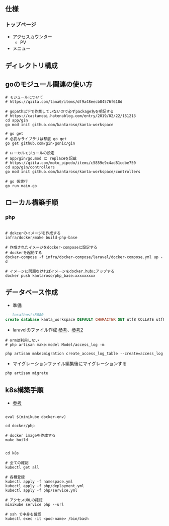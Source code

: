 ## 仕様

### トップページ
* アクセスカウンター
  * PV
* メニュー


## ディレクトリ構成

## goのモジュール関連の使い方

```sell
# モジュールについて
# https://qiita.com/tana6/items/df9a48eecb84576f618d

# gopath以下で作業していないので必ずpackage名を明記する
# https://castaneai.hatenablog.com/entry/2019/02/22/151213
cd app/gin
go mod init github.com/kantaroso/kanta-workspace

# go get
# 必要なライブラリは都度 go get
go get github.com/gin-gonic/gin

# ローカルモジュールの設定
# app/gin/go.mod に replaceを記載
# https://qiita.com/moto_pipedo/items/c5859e9c4ad81cdbe750
cd app/gin/controllers
go mod init github.com/kantaroso/kanta-workspace/controllers

# go 仮実行
go run main.go

```
##


## ローカル構築手順

### php

```shell

# dokcerのイメージを作成する
infra/docker/make build-php-base

# 作成されたイメージをdocker-composeに設定する
# dockerを起動する
docker-compose -f infra/docker-compose/laravel/docker-compose.yml up -d

# イメージに問題なければイメージをdocker.hubにアップする
docker push kantaroso/php_base:xxxxxxxxx

```


## データベース作成

* 準備
```sql
-- localhost:8080
create database kanta_workspace DEFAULT CHARACTER SET utf8 COLLATE utf8_general_ci;
```

* laravelのファイル作成 [参考](https://qiita.com/shosho/items/a5a5839735dfef9214b1)、[参考2](https://readouble.com/laravel/5.7/ja/eloquent.html)

```shell
# ormは利用しない
# php artisan make:model Model/access_log -m

php artisan make:migration create_access_log_table --create=access_log
```

* マイグレーションファイル編集後にマイグレーションする
```shell
php artisan migrate
```

## k8s構築手順

* [参考](https://qiita.com/ocadaruma/items/efe720e46ae7ecb9ec25)

```shell

eval $(minikube docker-env)

cd docker/php

# docker imageを作成する
make build

```

```shell

cd k8s

# 全ての確認
kubectl get all

# 各種登録
kubectl apply -f namespace.yml
kubectl apply -f php/deployment.yml
kubectl apply -f php/service.yml

# アクセスURLの確認
minikube service php --url

# ssh で中身を確認
kubectl exec -it <pod-name> /bin/bash

```
